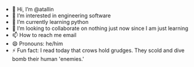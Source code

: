 - 👋 Hi, I’m @atallin
- 👀 I’m interested in engineering software
- 🌱 I’m currently learning python
- 💞️ I’m looking to collaborate on nothing just now since I am just learning
- 📫 How to reach me email
- 😄 Pronouns: he/him
- ⚡ Fun fact: I read today that crows hold grudges. They scold and dive bomb their human 'enemies.'

<!---
atallin/atallin is a ✨ special ✨ repository because its `README.md` (this file) appears on your GitHub profile.
You can click the Preview link to take a look at your changes.
--->
